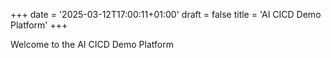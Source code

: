 +++
date = '2025-03-12T17:00:11+01:00'
draft = false
title = 'AI CICD Demo Platform'
+++

Welcome to the AI CICD Demo Platform

